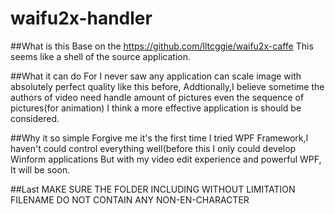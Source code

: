 # waifu2x-handler

##What is this
Base on the https://github.com/lltcggie/waifu2x-caffe
This seems like a shell of the source application.

##What it can do
For I never saw any application can scale image with absolutely perfect quality like this before,
Addtionally,I believe sometime the authors of video need handle amount of pictures even the sequence of pictures(for animation)
I think a more effective application is should be considered.

##Why it so simple
Forgive me it's the first time I tried WPF Framework,I haven't could control everything well(before this I only could develop Winform applications
But with my video edit experience and powerful WPF,
It will be soon.

##Last
MAKE SURE THE FOLDER INCLUDING WITHOUT LIMITATION FILENAME DO NOT CONTAIN ANY NON-EN-CHARACTER


